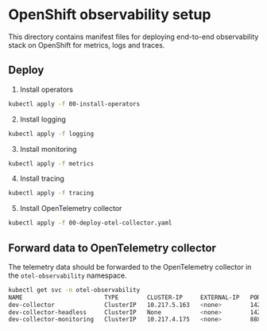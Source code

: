 # OpenShift observability setup

This directory contains manifest files for deploying end-to-end observability stack on OpenShift for metrics, logs and traces.

## Deploy

1. Install operators
```bash
kubectl apply -f 00-install-operators
```

2. Install logging
```bash
kubectl apply -f logging
```

3. Install monitoring
```bash
kubectl apply -f metrics
```

4. Install tracing
```bash
kubectl apply -f tracing
```

5. Install OpenTelemetry collector

```bash
kubectl apply -f 00-deploy-otel-collector.yaml
```

## Forward data to OpenTelemetry collector

The telemetry data should be forwarded to the OpenTelemetry collector in the `otel-observability` namespace.

```bash
kubectl get svc -n otel-observability
NAME                       TYPE        CLUSTER-IP     EXTERNAL-IP   PORT(S)                                                                     AGE
dev-collector              ClusterIP   10.217.5.163   <none>        14250/TCP,4317/TCP,4318/TCP,14268/TCP,6831/UDP,6832/UDP,8889/TCP,9411/TCP   39m
dev-collector-headless     ClusterIP   None           <none>        14250/TCP,4317/TCP,4318/TCP,14268/TCP,6831/UDP,6832/UDP,8889/TCP,9411/TCP   39m
dev-collector-monitoring   ClusterIP   10.217.4.175   <none>        8888/TCP
 ```
